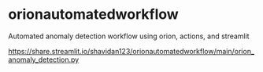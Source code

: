 # orionautomatedworkflow
Automated anomaly detection workflow using orion, actions, and streamlit

https://share.streamlit.io/shavidan123/orionautomatedworkflow/main/orion_anomaly_detection.py
